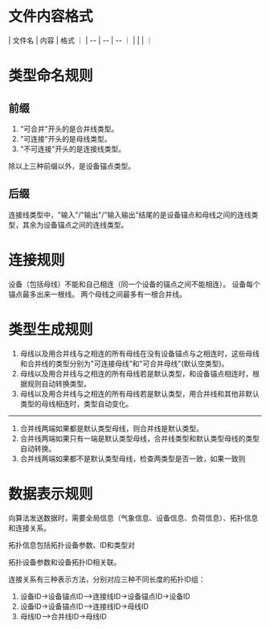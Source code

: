 # 文件内容格式

|  文件名  |  内容  | 格式 ｜
| -- | -- | -- ｜
|    |    |    ｜

# 类型命名规则

## 前缀

1. "可合并"开头的是合并线类型。
2. "可连接"开头的是母线类型。
3. "不可连接"开头的是连接线类型。

除以上三种前缀以外，是设备锚点类型。

## 后缀

连接线类型中，"输入"/"输出"/"输入输出"结尾的是设备锚点和母线之间的连线类型，其余为设备锚点之间的连线类型。

# 连接规则

设备（包括母线）不能和自己相连（同一个设备的锚点之间不能相连）。
设备每个锚点最多出来一根线。
两个母线之间最多有一根合并线。

# 类型生成规则

1. 母线以及用合并线与之相连的所有母线在没有设备锚点与之相连时，这些母线和合并线的类型分别为"可连接母线"和"可合并母线"(默认空类型)。
2. 母线以及用合并线与之相连的所有母线若是默认类型，和设备锚点相连时，根据规则自动转换类型。
3. 母线以及用合并线与之相连的所有母线若是默认类型，用合并线和其他非默认类型的母线相连时，类型自动变化。

----

1. 合并线两端如果都是默认类型母线，则合并线是默认类型。
2. 合并线两端如果只有一端是默认类型母线，合并线类型和默认类型母线的类型自动转换。
3. 合并线两端如果都不是默认类型母线，检查两类型是否一致，如果一致则

# 数据表示规则

向算法发送数据时，需要全局信息（气象信息、设备信息、负荷信息）、拓扑信息和连接关系。

拓扑信息包括拓扑设备参数、ID和类型对

拓扑设备参数和设备拓扑ID相关联。

连接关系有三种表示方法，分别对应三种不同长度的拓扑ID组：

1. 设备ID->设备锚点ID—>连接线ID->设备锚点ID->设备ID
1. 设备ID->设备锚点ID—>连接线ID->母线ID
1. 母线ID—>合并线ID->母线ID